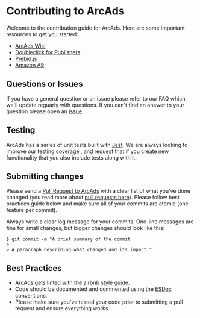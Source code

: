 # Contributing to ArcAds

Welcome to the contribution guide for ArcAds. Here are some important resources to get you started:
  
  * [ArcAds Wiki](https://github.com/washingtonpost/ArcAds/wiki)
  * [Doubleclick for Publishers](http://www.google.com/dfp)
  * [Prebid.js](http://prebid.org/)
  * [Amazon A9](https://www.a9.com/)
  
## Questions or Issues
If you have a general question or an issue please refer to our FAQ which we'll update reguarly with questions. If you can't find an answer to your question please open an [issue](https://github.com/washingtonpost/ArcAds/issues).

## Testing
ArcAds has a series of unit tests built with [Jest](https://facebook.github.io/jest/). We are always looking to improve our testing coverage , and request that if you create new functionality that you also include tests along with it.

## Submitting changes
Please send a [Pull Request to ArcAds](https://github.com/opengovernment/opengovernment/pull/new/master) with a clear list of what you've done changed (you read more about [pull requests here](http://help.github.com/pull-requests/)). 
Please follow best practices guide below and make sure all of your commits are atomic (one feature per commit).

Always write a clear log message for your commits. One-line messages are fine for small changes, but bigger changes should look like this:

    $ git commit -m "A brief summary of the commit
    > 
    > A paragraph describing what changed and its impact."

## Best Practices

  * ArcAds gets linted with the [airbnb style guide](https://github.com/airbnb/javascript).
  * Code should be documented and commented using the [ESDoc](https://esdoc.org/) conventions.
  * Please make sure you've tested your code prior to submitting a pull request and ensure everything works. 


